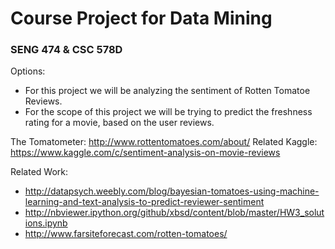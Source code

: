 # Course Project for Data Mining
### SENG 474 & CSC 578D

Options:
* For this project we will be analyzing the sentiment of Rotten Tomatoe Reviews.
* For the scope of this project we will be trying to predict the freshness rating for a movie, based on the user reviews.

The Tomatometer: http://www.rottentomatoes.com/about/
Related Kaggle: https://www.kaggle.com/c/sentiment-analysis-on-movie-reviews

Related Work:
* http://datapsych.weebly.com/blog/bayesian-tomatoes-using-machine-learning-and-text-analysis-to-predict-reviewer-sentiment
* http://nbviewer.ipython.org/github/xbsd/content/blob/master/HW3_solutions.ipynb
* http://www.farsiteforecast.com/rotten-tomatoes/

